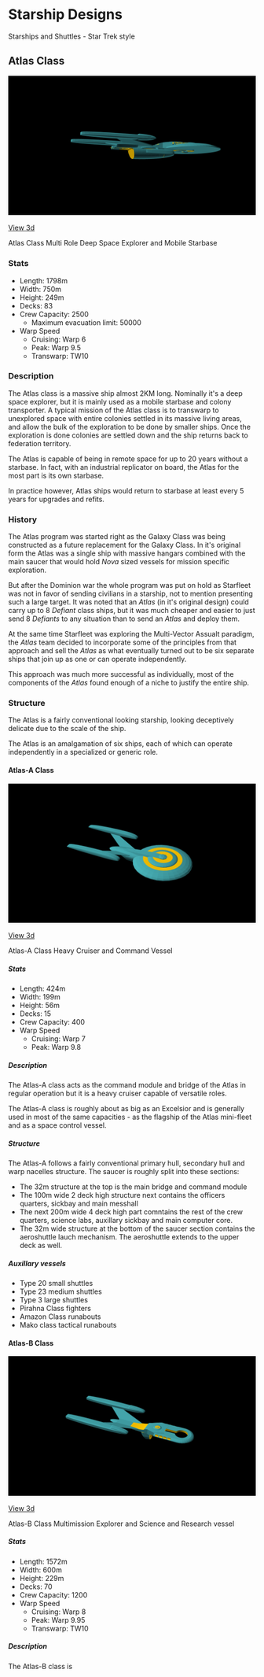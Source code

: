 # Starship Designs

Starships and Shuttles - Star Trek style

## Atlas Class

![Mother Ship](images/mother/main.png)

[View 3d](https://github.com/prasannax1/starships/blob/master/stl/mother/main.stl)

Atlas Class Multi Role Deep Space Explorer and Mobile Starbase

### Stats

 - Length: 1798m
 - Width: 750m
 - Height: 249m
 - Decks: 83
 - Crew Capacity: 2500
   - Maximum evacuation limit: 50000
 - Warp Speed
   - Cruising: Warp 6
   - Peak: Warp 9.5
   - Transwarp: TW10

### Description

The Atlas class is a massive ship almost 2KM long. Nominally it's a deep space explorer,
but it is mainly used as a mobile starbase and colony transporter. A typical mission of
the Atlas class is to transwarp to unexplored space with entire colonies settled in its
massive living areas, and allow the bulk of the exploration to be done by smaller ships.
Once the exploration is done colonies are settled down and the ship returns back to 
federation territory.

The Atlas is capable of being in remote space for up to 20 years without a starbase. In 
fact, with an industrial replicator on board, the Atlas for the most part is its own 
starbase.

In practice however, Atlas ships would return to starbase at least every 5 years for 
upgrades and refits.

### History

The Atlas program was started right as the Galaxy Class was being constructed as a future
replacement for the Galaxy Class. In it's original form the Atlas was a single ship with
massive hangars combined with the main saucer that would hold *Nova* sized vessels for 
mission specific exploration.

But after the Dominion war the whole program was put on hold as Starfleet was not in favor
of sending civilians in a starship, not to mention presenting such a large target. It was 
noted that an *Atlas* (in it's original design) could carry up to 8 *Defiant* class ships,
but it was much cheaper and easier to just send 8 *Defiants* to any situation than to send
an *Atlas* and deploy them.

At the same time Starfleet was exploring the Multi-Vector Assualt paradigm, the *Atlas* team
decided to incorporate some of the principles from that approach and sell the *Atlas* as what
eventually turned out to be six separate ships that join up as one or can operate independently.

This approach was much more successful as individually, most of the components of the *Atlas* 
found enough of a niche to justify the entire ship.

### Structure

The Atlas is a fairly conventional looking starship, looking deceptively delicate due
to the scale of the ship.

The Atlas is an amalgamation of six ships, each of which can operate independently in
a specialized or generic role.

#### Atlas-A Class

![Command Ship](images/mother/command.png)

[View 3d](https://github.com/prasannax1/starships/blob/master/stl/mother/command.stl)

Atlas-A Class Heavy Cruiser and Command Vessel

##### Stats

  - Length: 424m
  - Width: 199m
  - Height: 56m
  - Decks: 15
  - Crew Capacity: 400
  - Warp Speed
    - Cruising: Warp 7
    - Peak: Warp 9.8

##### Description

The Atlas-A class acts as the command module and bridge of the Atlas in regular operation
but it is a heavy cruiser capable of versatile roles.

The Atlas-A class is roughly about as big as an Excelsior and is generally used in most of
the same capacities - as the flagship of the Atlas mini-fleet and as a space control vessel.

##### Structure

The Atlas-A follows a fairly conventional primary hull, secondary hull and warp nacelles 
structure. The saucer is roughly split into these sections:

 - The 32m structure at the top is the main bridge and command module
 - The 100m wide 2 deck high structure next contains the officers quarters, sickbay and
main messhall
 - The next 200m wide 4 deck high part comntains the rest of the crew quarters, science
labs, auxillary sickbay and main computer core.
 - The 32m wide structure at the bottom of the saucer section contains the aeroshuttle 
lauch mechanism. The aeroshuttle extends to the upper deck as well.

##### Auxillary vessels

 - Type 20 small shuttles
 - Type 23 medium shuttles
 - Type 3 large shuttles
 - Pirahna Class fighters
 - Amazon Class runabouts
 - Mako class tactical runabouts

#### Atlas-B Class

![Transwarp Ship](images/mother/transwarp.png)

[View 3d](https://github.com/prasannax1/starships/blob/master/stl/mother/transwarp.stl)

Atlas-B Class Multimission Explorer and Science and Research vessel

##### Stats

  - Length: 1572m
  - Width: 600m
  - Height: 229m
  - Decks: 70
  - Crew Capacity: 1200
  - Warp Speed
    - Cruising: Warp 8
    - Peak: Warp 9.95
    - Transwarp: TW10

##### Description

The Atlas-B class is
